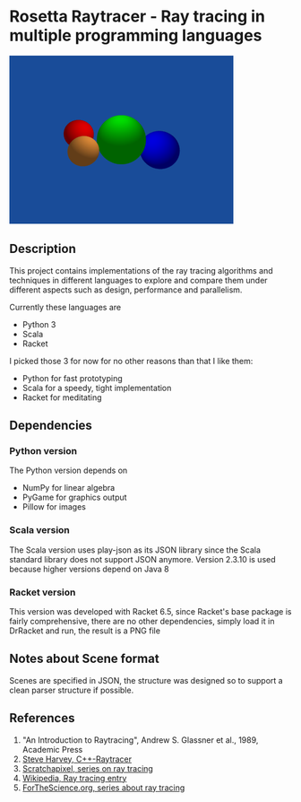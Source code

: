 # Rosetta Raytracer - Ray tracing in multiple programming languages

![Example image](example.png)

## Description

This project contains implementations of the ray tracing algorithms
and techniques in different languages to explore and compare them under
different aspects such as design, performance and parallelism.

Currently these languages are

  * Python 3
  * Scala
  * Racket

I picked those 3 for now for no other reasons than that I like them:

  * Python for fast prototyping
  * Scala for a speedy, tight implementation
  * Racket for meditating

## Dependencies

### Python version

The Python version depends on

  * NumPy for linear algebra
  * PyGame for graphics output
  * Pillow for images

### Scala version

The Scala version uses play-json as its JSON library since the Scala standard library does not support JSON anymore.
Version 2.3.10 is used because higher versions depend on Java 8

### Racket version

This version was developed with Racket 6.5, since Racket's base package is fairly comprehensive,
there are no other dependencies, simply load it in DrRacket and run, the result is a
PNG file

## Notes about Scene format

Scenes are specified in JSON, the structure was designed so to support a clean parser structure
if possible.

## References

  1. "An Introduction to Raytracing", Andrew S. Glassner et al., 1989, Academic Press
  2. [Steve Harvey, C++-Raytracer](https://steveharveynz.wordpress.com/category/programming/c-raytracer/)
  3. [Scratchapixel, series on ray tracing](http://www.scratchapixel.com/)
  4. [Wikipedia, Ray tracing entry](https://en.wikipedia.org/wiki/Ray_tracing_(graphics))
  5. [ForTheScience.org, series about ray tracing](http://forthescience.org/blog/2011/09/05/a-raytracer-in-python-part-1-basic-functionality/)
